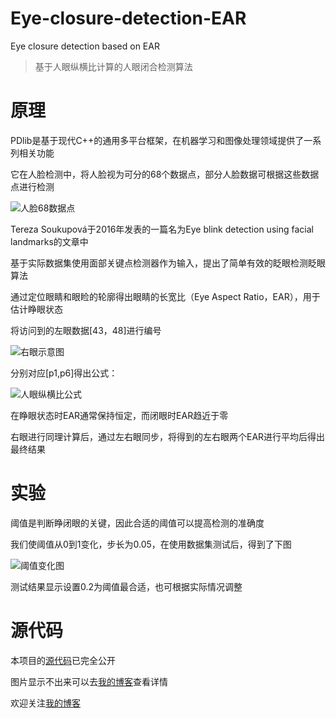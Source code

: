 # Eye-closure-detection-EAR
Eye closure detection based on EAR

> 基于人眼纵横比计算的人眼闭合检测算法

# 原理
PDlib是基于现代C++的通用多平台框架，在机器学习和图像处理领域提供了一系列相关功能

它在人脸检测中，将人脸视为可分的68个数据点，部分人脸数据可根据这些数据点进行检测

![人脸68数据点](http://m.qpic.cn/psc?/V10DFE6N3uScTK/eUV4L3fpc9jygk8SN5vzkPGq6UGgQ9zrngzjoErex0Bz5*7tD9*iUcbBcP1LNNLjNmI3zbZDOJZWcqQrYsDiQA!!/b&bo=SwNHAgAAAAADBy8!&rf=viewer_4)

Tereza Soukupová于2016年发表的一篇名为Eye blink detection using facial landmarks的文章中

基于实际数据集使用面部关键点检测器作为输入，提出了简单有效的眨眼检测眨眼算法

通过定位眼睛和眼睑的轮廓得出眼睛的长宽比（Eye Aspect Ratio，EAR），用于估计睁眼状态

将访问到的左眼数据[43，48]进行编号

![右眼示意图](http://m.qpic.cn/psc?/V10DFE6N3uScTK/2aGbA7qLSN6GeC6g0ZsuRU5pFIazdWM3Z*Ljk26cfYVtxRCCzwOC2XOOe9rbovdwujw1tXPcNparFj6ySjqnBdTryKgj0DiY1q7H*IQ*Ag4!/b&bo=EwRxAQAAAAADF1U!&rf=viewer_4)

分别对应[p1,p6]得出公式：

![人眼纵横比公式](http://m.qpic.cn/psc?/V10DFE6N3uScTK/2aGbA7qLSN6GeC6g0ZsuRVjMuZ5SgZpJ7ZZXGnAcHzRCmmKiV7DevW.*VOBa2GWLzQzKZboX1xYnvCfu1L4gqwF7XJnNYHdoZ92rK9sXHN0!/b&bo=zAA6AAAAAAADF8Q!&rf=viewer_4)
 
在睁眼状态时EAR通常保持恒定，而闭眼时EAR趋近于零

右眼进行同理计算后，通过左右眼同步，将得到的左右眼两个EAR进行平均后得出最终结果

# 实验
阈值是判断睁闭眼的关键，因此合适的阈值可以提高检测的准确度

我们使阈值从0到1变化，步长为0.05，在使用数据集测试后，得到了下图

![阈值变化图](http://m.qpic.cn/psc?/V10DFE6N3uScTK/2aGbA7qLSN6GeC6g0ZsuRdoSeXalurrBOKq1SrmAVc5uogN5d9pvkxo5Q3hkkLa0aDzbCOORFpkXS*euaW1w.62pb7Pcto2iA1dNi5lrbVs!/b&bo=egLbAQAAAAARF4I!&rf=viewer_4)

测试结果显示设置0.2为阈值最合适，也可根据实际情况调整

# 源代码
本项目的[源代码](https://github.com/JasonCaoCJX/Eye-closure-detection-EAR)已完全公开

图片显示不出来可以去[我的博客](https://jasoncaocjx.github.io)查看详情

欢迎关注[我的博客](https://jasoncaocjx.github.io)
